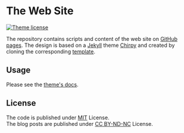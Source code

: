# The Web Site

[![Theme license](https://img.shields.io/github/license/cotes2020/chirpy-starter.svg?color=blue)][mit]

The repository contains scripts and content of the web site on [GitHub pages](https://vahancho.github.io/).
The design is based on a [Jekyll](https://jekyllrb.com) theme [Chirpy](https://github.com/cotes2020/jekyll-theme-chirpy)
and created by cloning the corresponding [template](https://github.com/cotes2020/chirpy-starter).

## Usage

Please see the [theme's docs](https://github.com/cotes2020/jekyll-theme-chirpy#documentation).

## License

The code is published under [MIT][mit] License.<br>
The blog posts are published under [CC BY-ND-NC](https://creativecommons.org/licenses/by-nc-nd/4.0/) License.

[gem]: https://rubygems.org/gems/jekyll-theme-chirpy
[mit]: https://github.com/vahancho/vahancho.github.io/blob/main/LICENSE
